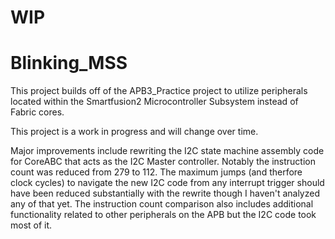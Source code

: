 # WIP
# Blinking_MSS
This project builds off of the APB3_Practice project to utilize peripherals located within the Smartfusion2 Microcontroller Subsystem instead of Fabric cores.

This project is a work in progress and will change over time.

Major improvements include rewriting the I2C state machine assembly code for CoreABC that acts as the I2C Master controller. Notably the instruction count was reduced from 279 to 112. The maximum jumps (and therfore clock cycles) to navigate the new I2C code from any interrupt trigger should have been reduced substantially with the rewrite though I haven't analyzed any of that yet. The instruction count comparison also includes additional functionality related to other peripherals on the APB but the I2C code took most of it.
